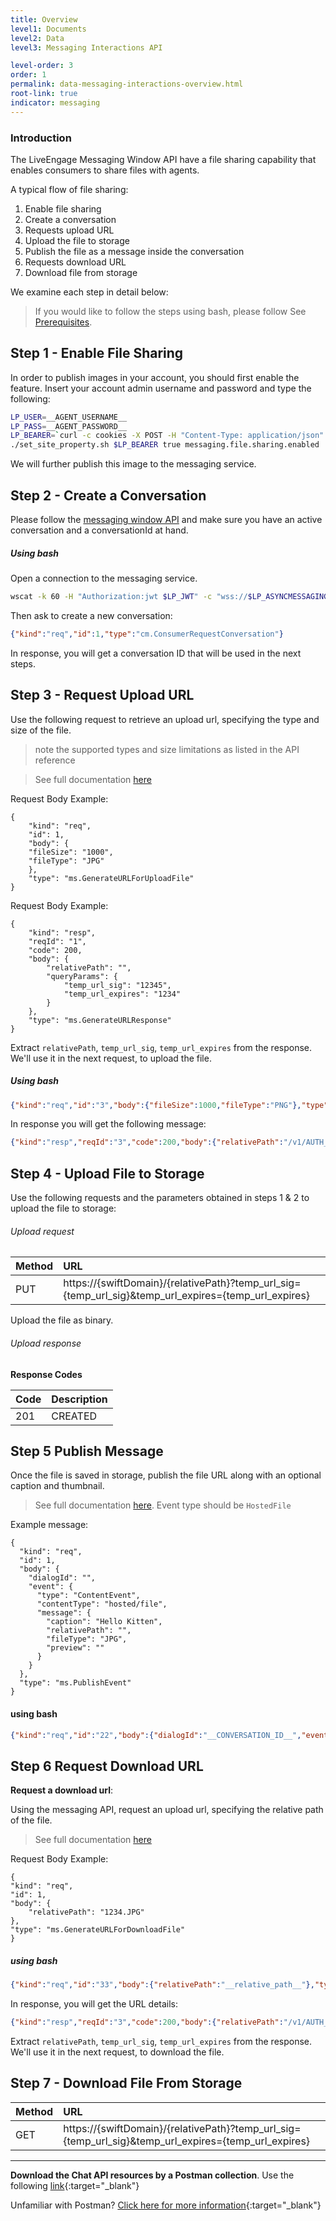 ```yaml
---
title: Overview
level1: Documents
level2: Data
level3: Messaging Interactions API

level-order: 3
order: 1
permalink: data-messaging-interactions-overview.html
root-link: true
indicator: messaging
---
```

### Introduction

The LiveEngage Messaging Window API have a file sharing capability that enables consumers to share files with agents.


A typical flow of file sharing:

1. Enable file sharing
2. Create a conversation
3. Requests upload URL
4. Upload the file to storage
5. Publish the file as a message inside the conversation  
6. Requests download URL
7. Download file from storage


We examine each step in detail below:

> If you would like to follow the steps using bash, please follow See [Prerequisites](consumer-int-get-msg.html#prerequisites).

## Step 1 - Enable File Sharing

In order to publish images in your account, you should first enable the feature. Insert your account admin username and password and type the following:

```sh
LP_USER=__AGENT_USERNAME__
LP_PASS=__AGENT_PASSWORD__
LP_BEARER=`curl -c cookies -X POST -H "Content-Type: application/json" -H "Accept: application/json" -H "Cache-Control: no-cache" -d '{"username": "'$LP_USER'","password":"'$LP_PASS'"}' "https://$LP_AGENTVEP/api/account/$LP_ACCOUNT/login?v=1.1" | jq -r .bearer`
./set_site_property.sh $LP_BEARER true messaging.file.sharing.enabled
```

We will further publish this image to the messaging service.

## Step 2 - Create a Conversation
Please follow the [messaging window API](https://developers.liveperson.com/consumer-int-overview.html) and make sure you have an active conversation and a conversationId at hand.


##### Using bash

Open a connection to the messaging service.

```sh
wscat -k 60 -H "Authorization:jwt $LP_JWT" -c "wss://$LP_ASYNCMESSAGINGENT/ws_api/account/$LP_ACCOUNT/messaging/consumer?v=3"
```

Then ask to create a new conversation:

```json
{"kind":"req","id":1,"type":"cm.ConsumerRequestConversation"}
```
In response, you will get a conversation ID that will be used in the next steps.





## Step 3 - Request Upload URL
Use the following request to retrieve an upload url, specifying the type and size of the file.
> note the supported types and size limitations as listed in the API reference

>See full documentation [here](https://developers.liveperson.com/consumer-int-msg-generate-temp-upload-url.html)


Request Body Example:

	{
		"kind": "req",
		"id": 1,
		"body": {
		"fileSize": "1000",
		"fileType": "JPG"
		},
		"type": "ms.GenerateURLForUploadFile"
	}


Request Body Example:

	{
		"kind": "resp",
		"reqId": "1",
		"code": 200,
		"body": {
			"relativePath": "",
			"queryParams": {
				"temp_url_sig": "12345",
				"temp_url_expires": "1234"
			}
		},
		"type": "ms.GenerateURLResponse"
	}

Extract ```relativePath```, ```temp_url_sig```, ```temp_url_expires``` from the response. We'll use it in the next request, to upload the file.

##### Using bash
```json
{"kind":"req","id":"3","body":{"fileSize":1000,"fileType":"PNG"},"type":"ms.GenerateURLForUploadFile"    }
```

In response you will get the following message:

```json
{"kind":"resp","reqId":"3","code":200,"body":{"relativePath":"/v1/AUTH_async-images/qa57221676/8a66a22f-81ee-4447-b92f-78e9c3ecc819.PNG","queryParams":{"temp_url_sig":"6f52625b7f148325071c2518c714109134acd7a3","temp_url_expires":"1474973420"}},"type":"ms.BaseGenerateURLResponse"}
```


## Step 4 - Upload File to Storage

Use the following requests and the parameters obtained in steps 1 & 2 to upload the file to storage:

###### Upload request

| Method | URL |
| :--- | :--- |
| PUT | https://{swiftDomain}/{relativePath}?temp_url_sig={temp_url_sig}&temp_url_expires={temp_url_expires} |

Upload the file as binary.

###### Upload response

**Response Codes**

| Code | Description |
| :--- | :--- |
| 201 | CREATED |

## Step 5 Publish Message
Once the file is saved in storage, publish the file URL along with an optional caption and thumbnail.

>See full documentation [here](https://developers.liveperson.com/consumer-int-msg-reqs.html). Event type should be ```HostedFile```

Example message:

	{
	  "kind": "req",
	  "id": 1,
	  "body": {
	    "dialogId": "",
	    "event": {
	      "type": "ContentEvent",
	      "contentType": "hosted/file",
	      "message": {
	        "caption": "Hello Kitten",
	        "relativePath": "",
	        "fileType": "JPG",
	        "preview": ""
	      }
	    }
	  },
	  "type": "ms.PublishEvent"
	}


#### using bash
```json
{"kind":"req","id":"22","body":{"dialogId":"__CONVERSATION_ID__","event":{"type":"ContentEvent","message":{"caption":"LivePerson logo","relativePath":"__relative_path__","fileType":"PNG","preview":"data:image/png;base64,<Base64Image>"},"contentType":"hosted/file"}},"type":"ms.PublishEvent"}
```

## Step 6 Request Download URL

**Request a download url**:

Using the messaging API, request an upload url, specifying the relative path of the file.

>See full documentation [here](https://developers.liveperson.com/consumer-int-msg-generate-temp-download-url.html)


Request Body Example:

	{
  	"kind": "req",
  	"id": 1,
  	"body": {
    	"relativePath": "1234.JPG"
  	},
  	"type": "ms.GenerateURLForDownloadFile"
	}


##### using bash
```json
{"kind":"req","id":"33","body":{"relativePath":"__relative_path__"},"type":"ms.GenerateURLForDownloadFile"}
```

In response, you will get the URL details:

```json
{"kind":"resp","reqId":"3","code":200,"body":{"relativePath":"/v1/AUTH_async-images/qa57221676/8a66a22f-81ee-4447-b92f-78e9c3ecc819.PNG","queryParams":{"temp_url_sig":"6f52625b7f148325071c2518c714109134acd7a3","temp_url_expires":"1474973420"}},"type":"ms.BaseGenerateURLResponse"}
```




Extract ```relativePath```, ```temp_url_sig```, ```temp_url_expires``` from the response. We'll use it in the next request, to download the file.


## Step 7 - Download File From Storage

| Method | URL |
| :--- | :--- |
| GET | https://{swiftDomain}/{relativePath}?temp_url_sig={temp_url_sig}&temp_url_expires={temp_url_expires} |



-------
**Download the Chat API resources by a Postman collection**. Use the following [link](assets/content/Swift.postman_collection){:target="_blank"}

Unfamiliar with Postman? [Click here for more information](https://www.getpostman.com/){:target="_blank"}
